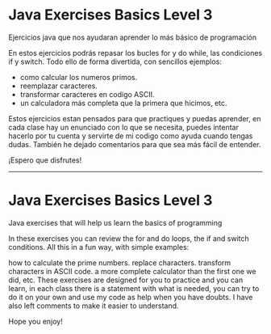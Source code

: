 # Java Exercises Basics Level 3
Ejercicios java que nos ayudaran aprender lo más básico de programación

En estos ejercicios podrás repasar los bucles for y do while, las condiciones if y switch. 
Todo ello de forma divertida, con sencillos ejemplos:
- como calcular los numeros primos.
- reemplazar caracteres.
- transformar caracteres en codigo ASCII.
- un calculadora más completa que la primera que hicimos, etc.

Estos ejercicios estan pensados para que practiques y puedas aprender, en cada clase hay un enunciado con lo que se necesita, puedes intentar hacerlo por tu cuenta y servirte de mi codigo como ayuda cuando tengas dudas.
También he dejado comentarios para que sea más fácil de entender.

¡Espero que disfrutes!

************************************************************************

# Java Exercises Basics Level 3

Java exercises that will help us learn the basics of programming

In these exercises you can review the for and do loops, the if and switch conditions. All this in a fun way, with simple examples:

how to calculate the prime numbers.
replace characters.
transform characters in ASCII code.
a more complete calculator than the first one we did, etc.
These exercises are designed for you to practice and you can learn, in each class there is a statement with what is needed, you can try to do it on your own and use my code as help when you have doubts. I have also left comments to make it easier to understand.

Hope you enjoy!
